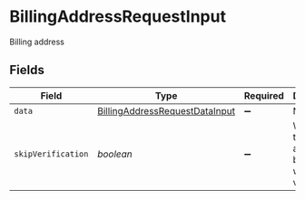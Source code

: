 # BillingAddressRequestInput

Billing address


## Fields

| Field                                                                                   | Type                                                                                    | Required                                                                                | Description                                                                             |
| --------------------------------------------------------------------------------------- | --------------------------------------------------------------------------------------- | --------------------------------------------------------------------------------------- | --------------------------------------------------------------------------------------- |
| `data`                                                                                  | [BillingAddressRequestDataInput](../../models/shared/billingaddressrequestdatainput.md) | :heavy_minus_sign:                                                                      | N/A                                                                                     |
| `skipVerification`                                                                      | *boolean*                                                                               | :heavy_minus_sign:                                                                      | When set to true, the address will be saved without verification                        |